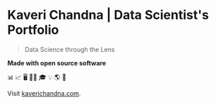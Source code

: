 # Kaveri Chandna | Data Scientist's Portfolio

> Data Science through the Lens 

**Made with open source software**

📊 📈 🖥️ 👩‍💻 🎓 💡 🌎 🧮

Visit [kaverichandna.com](https://kaverichandna.github.io/).